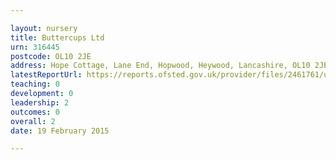 ```yaml
---

layout: nursery
title: Buttercups Ltd
urn: 316445
postcode: OL10 2JE
address: Hope Cottage, Lane End, Hopwood, Heywood, Lancashire, OL10 2JE
latestReportUrl: https://reports.ofsted.gov.uk/provider/files/2461761/urn/316445.pdf
teaching: 0
development: 0
leadership: 2
outcomes: 0
overall: 2
date: 19 February 2015

---
```

